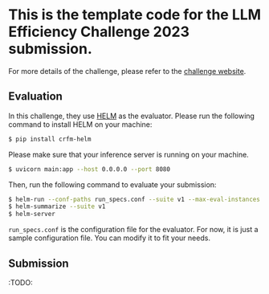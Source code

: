 # This is the template code for the LLM Efficiency Challenge 2023 submission.

For more details of the challenge, please refer to the [challenge website](https://llm-efficiency-challenge.github.io/).

## Evaluation

In this challenge, they use [HELM](https://crfm.stanford.edu/helm/) as the evaluator. Please run the following command to install HELM on your machine:

```zsh
$ pip install crfm-helm
```

Please make sure that your inference server is running on your machine.

```zsh
$ uvicorn main:app --host 0.0.0.0 --port 8080
```

Then, run the following command to evaluate your submission:

```zsh
$ helm-run --conf-paths run_specs.conf --suite v1 --max-eval-instances 1000
$ helm-summarize --suite v1 
$ helm-server
```

`run_specs.conf` is the configuration file for the evaluator. For now, it is just a sample configuration file. You can modify it to fit your needs.

## Submission

:TODO:
